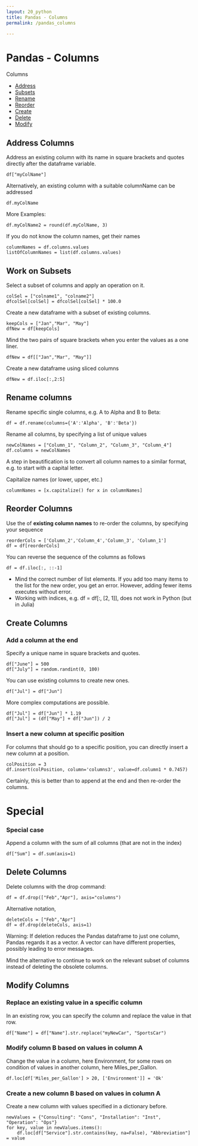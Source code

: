 ```yaml
---
layout: 20_python
title: Pandas - Columns
permalink: /pandas_columns

---
```


# Pandas - Columns

Columns

- [Address](#address-columns)
- [Subsets](#work-on-subsets)
- [Rename](#rename-columns)
- [Reorder](#reorder-columns)
- [Create](#create-columns)
- [Delete](#delete-columns)
- [Modify](#modify-columns)


## Address Columns

Address an existing column with its name in square brackets and quotes directly after the dataframe variable.

>
    df["myColName"]

Alternatively, an existing column with a suitable columnName can be addressed 
>
    df.myColName

More Examples:

>
    df.myColName2 = round(df.myColName, 3)


If you do not know the column names, get their names

>
    columnNames = df.columns.values
    listOfColumnNames = list(df.columns.values)
    
## Work on Subsets

Select a subset of columns and apply an operation on it. 

>
    colSel = ["colname1", "colname2"]
    dfcolSel[colSel] = dfcolSel[colSel] * 100.0    

Create a new dataframe with a subset of existing columns.

>
    keepCols = ["Jan","Mar", "May"]
    dfNew = df[keepCols]

Mind the two pairs of square brackets when you enter the values as a one liner.
>
    dfNew = df[["Jan","Mar", "May"]]

Create a new dataframe using sliced columns
>
    dfNew = df.iloc[:,2:5]


## Rename columns


Rename specific single columns, e.g. A to Alpha and B to Beta:

>
    df = df.rename(columns={'A':'Alpha', 'B':'Beta'})


Rename all columns, by specifying a list of unique values

>
    newColNames = ["Column_1", "Column_2", "Column_3", "Column_4"]
    df.columns = newColNames    


A step in beautification is to convert all column names to a similar format, e.g. to start with a capital letter.

Capitalize names (or lower, upper, etc.)
>
    columnNames = [x.capitalize() for x in columnNames]    


## Reorder Columns

Use the of **existing column names** to re-order the columns, by specifying your sequence
>
    reorderCols = ['Column_2','Column_4','Column_3', 'Column_1']
    df = df[reorderCols]

You can reverse the sequence of the columns as follows
>
    df = df.iloc[:, ::-1]


- Mind the correct number of list elements. If you add too many items to the list for the new order, you get an error. However, adding fewer items executes without error.
- Working with indices, e.g.  df = df[:, [2, 1]], does not work in Python (but in Julia)

## Create Columns

### Add a column at the end

Specify a unique name in square brackets and quotes.

>
    df["June"] = 500
    df["July"] = random.randint(0, 100)

You can use existing columns to create new ones. 
>
    df["Jul"] = df["Jun"]

More complex computations are possible.

>
    df["Jul"] = df["Jun"] * 1.19
    df["Jul"] = (df["May"] + df["Jun"]) / 2

### Insert a new column at specific position

For columns that should go to a specific position, you can directly insert a new column at a position.

>
    colPosition = 3
    df.insert(colPosition, column='columns3', value=df.column1 * 0.7457)

Certainly, this is better than to append at the end and then re-order the columns.


# Special 
### Special case

Append a column with the sum of all columns (that are not in the index)
>
    df["Sum"] = df.sum(axis=1)  


## Delete Columns


Delete columns with the drop command:

>
    df = df.drop(["Feb","Apr"], axis="columns")

Alternative notation,

> 
    deleteCols = ["Feb","Apr"]
    df = df.drop(deleteCols, axis=1)


Warning: If deletion reduces the Pandas dataframe to just one column, Pandas regards it as a vector. A vector can have different properties, possibly leading to error messages.

Mind the alternative to continue to work on the relevant subset of columns instead of deleting the obsolete columns.


## Modify Columns

### Replace an existing value in a specific column

In an existing row, you can specify the column and replace the value in that row.

>
    df["Name"] = df["Name"].str.replace("myNewCar", "SportsCar")


### Modify column B based on values in column A

Change the value in a column, here Environment,  for some rows on condition of values in another column, here Miles_per_Gallon. 

> 
    df.loc[df['Miles_per_Gallon'] > 20, ['Environment']] = 'Ok'


### Create a new column B based on values in column A

Create a new column with values specified in a dictionary before.

>
    newValues = {"Consulting": "Cons", "Installation": "Inst", "Operation": "Ops"}
    for key, value in newValues.items():
        df.loc[df["Service"].str.contains(key, na=False), "Abbreviation"] = value